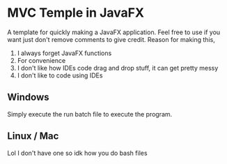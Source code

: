 # MVC Temple in JavaFX
A template for quickly making a JavaFX application.
Feel free to use if you want just don't remove comments to give credit.
Reason for making this, 
1. I always forget JavaFX functions
2. For convenience
3. I don't like how IDEs code drag and drop stuff, it can get pretty messy
4. I don't like to code using IDEs

## Windows 
Simply execute the run batch file to execute the program.

## Linux / Mac
Lol I don't have one so idk how you do bash files